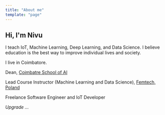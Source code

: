 ```yaml
---
title: "About me"
template: "page"
---
```


## Hi, I'm Nivu

I teach IoT, Machine Learning, Deep Learning, and Data Science. I believe education is the best way to improve individual lives and society.

I live in Coimbatore.

Dean, [Coimbatre School of AI](https://theschool.ai)

Lead Course Instructor (Machine Learning and Data Science), [Femtech, Poland](http://femtech.xyz)

Freelance Software Engineer and IoT Developer

*Upgrade ...*
